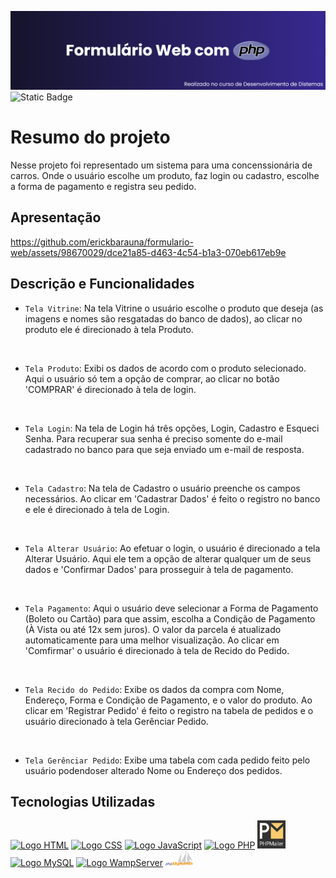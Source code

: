 <img src='formulario-loja/img/download-php.png' alt="Título README"></img>
![Static Badge](https://img.shields.io/badge/STATUS-FINALIZADO-%23291f6c)

<h1>Resumo do projeto</h1>

<p>Nesse projeto foi representado um sistema para uma concenssionária de carros. Onde o usuário escolhe um produto, faz login ou cadastro, escolhe a forma de pagamento e registra seu pedido.</p>

<h2>Apresentação</h2>


https://github.com/erickbarauna/formulario-web/assets/98670029/dce21a85-d463-4c54-b1a3-070eb617eb9e


<h2>Descrição e Funcionalidades</h2>

- `Tela Vitrine`: Na tela Vitrine o usuário escolhe o produto que deseja (as imagens e nomes são resgatadas do banco de dados), ao clicar no produto ele é direcionado à tela Produto. 

<br>

- `Tela Produto`: Exibi os dados de acordo com o produto selecionado. Aqui o usuário só tem a opção de comprar, ao clicar no botão 'COMPRAR' é direcionado à tela de login. 


<br>

- `Tela Login`: Na tela de Login há três opções, Login, Cadastro e Esqueci Senha. Para recuperar sua senha é preciso somente do e-mail cadastrado no banco para que seja enviado um e-mail de resposta.

<br>

- `Tela Cadastro`: Na tela de Cadastro o usuário preenche os campos necessários. Ao clicar em 'Cadastrar Dados' é feito o registro no banco e ele é direcionado à tela de Login.

<br>

- `Tela Alterar Usuário`: Ao efetuar o login, o usuário é direcionado a tela Alterar Usuário. Aqui ele tem a opção de alterar qualquer um de seus dados e 'Confirmar Dados' para prosseguir à tela de pagamento.

<br>

- `Tela Pagamento`: Aqui o usuário deve selecionar a Forma de Pagamento (Boleto ou Cartão) para que assim, escolha a Condição de Pagamento (À Vista ou até 12x sem juros). O valor da parcela é atualizado automaticamente para uma melhor visualização. Ao clicar em 'Comfirmar' o usuário é direcionado à tela de Recido do Pedido.

<br>

- `Tela Recido do Pedido`: Exibe os dados da compra com Nome, Endereço, Forma e Condição de Pagamento, e o valor do produto. Ao clicar em 'Registrar Pedido' é feito o registro na tabela de pedidos e o usuário direcionado à tela Gerênciar Pedido.

<br>

- `Tela Gerênciar Pedido`: Exibe uma tabela com cada pedido feito pelo usuário podendoser alterado Nome ou Endereço dos pedidos.

<h2>Tecnologias Utilizadas</h2>

<div width='500px' height='70px'>
    <a href="https://pt.wikipedia.org/wiki/HTML5" target="_blank"><img width='45px' src="https://cdn.jsdelivr.net/gh/devicons/devicon/icons/html5/html5-original.svg" alt="Logo HTML"></img></a>  
    <a href="https://pt.wikipedia.org/wiki/Cascading_Style_Sheets" target="_blank"><img width='45px' src="https://cdn.jsdelivr.net/gh/devicons/devicon/icons/css3/css3-original.svg" alt="Logo CSS"></img></a>  
    <a href="https://pt.wikipedia.org/wiki/JavaScript" target="_blank"><img width='45px' src="https://cdn.jsdelivr.net/gh/devicons/devicon/icons/javascript/javascript-original.svg" alt="Logo JavaScript"></img></a> 
    <a href="https://www.php.net/" target="_blank"><img width='45px' src="https://cdn.jsdelivr.net/gh/devicons/devicon/icons/php/php-original.svg" alt="Logo PHP"></img></a> 
    <a href="https://github.com/PHPMailer/PHPMailer" target="_blank"><img width='45px' src="formulario-loja/img/phpmailer.png" alt="Logo PHPMailer"></img></a>
    <a href="https://www.mysql.com/" target="_blank"><img width='45px' src="https://cdn.jsdelivr.net/gh/devicons/devicon/icons/mysql/mysql-original-wordmark.svg" alt="Logo MySQL"></img></a>
    <a href="https://www.wampserver.com/en/" target="_blank"><img width='45px' src="https://upload.wikimedia.org/wikipedia/commons/thumb/f/f4/WampServer-logo.svg/1200px-WampServer-logo.svg.png" alt="Logo WampServer"></img></a>
    <a href="https://www.phpmyadmin.net/" target="_blank"><img width='45px' src="formulario-loja/img/PhpMyAdmin_logo.png" alt="Logo WampServer"></img></a>
</div>
